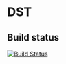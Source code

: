 # DST

## Build status

[![Build Status][buildBadge]][builds]

[buildBadge]: https://github.com/bi-ts/dst/actions/workflows/cmake.yml/badge.svg
[builds]: https://github.com/bi-ts/dst/actions

